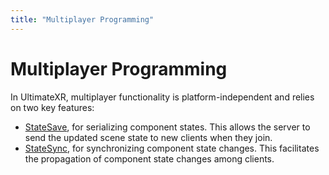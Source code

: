 ```yaml
---
title: "Multiplayer Programming"
---
```


# Multiplayer Programming

In UltimateXR, multiplayer functionality is platform-independent and relies on two key features:
- [StateSave](/docs/programming-guide/state-serialization-and-synchronization-statesave), for serializing component states. This allows the server to send the updated scene state to new clients when they join.
- [StateSync](/docs/programming-guide/state-serialization-and-synchronization-statesync), for synchronizing component state changes. This facilitates the propagation of component state changes among clients.

